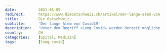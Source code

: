 ```yaml
---
date:          2021-01-09
redirect:      https://www.dieostschweiz.ch/artikel/der-lange-atem-von-covid19-qGo4PQ3
title:         Die Ostschweiz
subtitle:      'Der lange Atem von Covid19'
description:   'Unter dem Begriff «Long Covid» werden derzeit mögliche Spätfolgen einer Coronaerkrankung immer breiter thematisiert. Es fehlt logischerweise nach einem knappen Jahr an echten Belegen. Deshalb müssen anonymisierte Einzelbeispiele dienen. Und die sind ziemlich kreativ.'
country:       CH
categories:    [Spital, Medizin]
tags:          [long covid]
---
```

